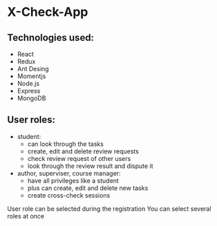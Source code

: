 # X-Check-App

## Technologies used:

* React
* Redux
* Ant Desing
* Momentjs
* Node.js
* Express
* MongoDB

## User roles:

* student: 
  - can look through the tasks
  - create, edit and delete review requests
  - check review request of other users
  - look through the review result and dispute it
* author, superviser, course manager:
  - have all privileges like a student
  - plus can create, edit and delete new tasks
  - create cross-check sessions

User role can be selected during the registration
You can select several roles at once